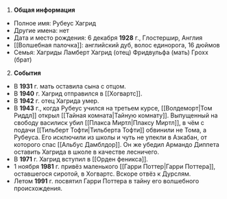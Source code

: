 1. **Общая информация**
 - Полное имя: Рубеус Хагрид
 - Другие имена: нет
 - Дата и место рождения: 6 декабря **1928** г., Глостершир, Англия
 - [[Волшебная палочка]]: английский дуб, волос единорога, 16 дюймов
 - Семья: Хагриды
	Ламберт Хагрид (отец)
	Фридвульфа (мать)
	Грохх (брат)

2. **События**
 - В **1931** г. мать оставила сына с отцом.
 - В **1940** г. Хагрид отправился в [[Хогвартс]].
 - В **1942** г. отец Хагрида умер.
 - В **1943** г., когда Рубеус учился на третьем курсе, [[Волдеморт|Том Риддл]] открыл [[Тайная комната|Тайную комнату]]. Выпущенный на свободу василиск убил [[Плакса Миртл|Плаксу Миртл]], в чём с подачи [[Тильберт Тофти|Тильберта Тофти]] обвинили не Тома, а Рубеуса. Его исключили из школы и чуть не упекли в Азкабан, от которого спас [[Альбус Дамблдор]]. Он же убедил Армандо Диппета оставить Хагрида в школе в качестве лесничего.
 - В **1971** г. Хагрид вступил в [[Орден феникса]].
 - 1 ноября **1981** г. привёз маленького [[Гарри Поттер|Гарри Поттера]], оставшегося сиротой, в Хогвартс. Вскоре отвёз к Дурслям.
 - Летом **1991** г. посвятил Гарри Поттера в тайну его волшебного происхождения.